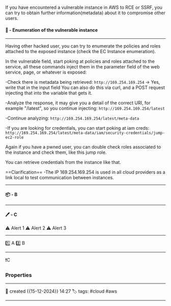 
If you have encountered a vulnerable instance in AWS to RCE or SSRF, you can try to obtain further information(metadata) about it to compromise other users.

#### 🚀 - Enumeration of the vulnerable instance
---
Having other hacked user, you can try to enumerate the policies and roles attached to the exposed instance (check the EC Instance enumeration).

In the vulnerable field, start poking at policies and roles attached to the service, all these commands inject them in the parameter field of the web service, page, or whatever is exposed:

-Check there is metadata being retrieved:
`http://169.254.169.254` -> Yes, write that in the input field
You can also do this via curl, and a POST request injecting that into the variable that gets it.

-Analyze the response, it may give you a detail of the correct URI, for example "/latest", so you continue injecting:
`http://169.254.169.254/latest`

-Continue analyzing:
`http://169.254.169.254/latest/meta-data`

-If you are looking for credentials, you can start poking at iam creds:
`http://169.254.169.254/latest/meta-data/iam/security-credentials/jump-ec2-role`

Again if you have a pwned user, you can double check roles associated to the instance and check them, like this jump role.

You can retrieve credentials from the instance like that.

==Clarification==
-The IP 169.254.169.254 is used in all cloud providers as a link local to test communication between instances.


---
#### 📦 - B
--- 

#### 🖊️ - C


⚠ Alert 1
⚠ Alert 2
⚠ Alert 3


--- 

 1️⃣ A
 2️⃣ B
 
--- 

❗C


### Properties
---
📆 created   {{15-12-2024}} 14:27
🏷️ tags: #cloud #aws 

---
